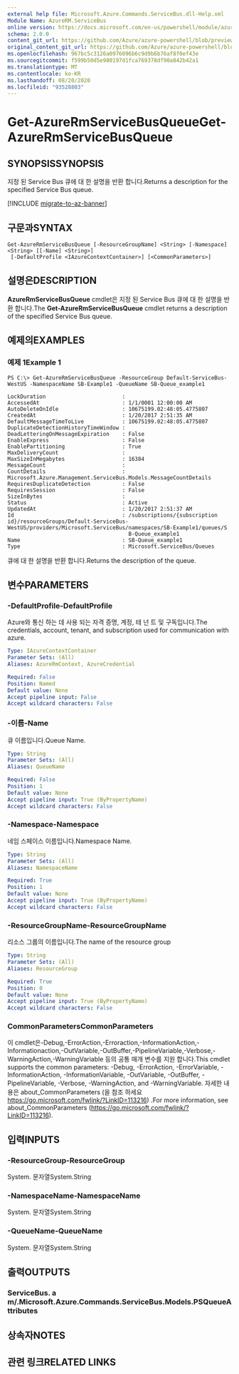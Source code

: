 ```yaml
---
external help file: Microsoft.Azure.Commands.ServiceBus.dll-Help.xml
Module Name: AzureRM.ServiceBus
online version: https://docs.microsoft.com/en-us/powershell/module/azurerm.servicebus/get-azurermservicebusqueue
schema: 2.0.0
content_git_url: https://github.com/Azure/azure-powershell/blob/preview/src/ResourceManager/ServiceBus/Commands.ServiceBus/help/Get-AzureRmServiceBusQueue.md
original_content_git_url: https://github.com/Azure/azure-powershell/blob/preview/src/ResourceManager/ServiceBus/Commands.ServiceBus/help/Get-AzureRmServiceBusQueue.md
ms.openlocfilehash: 967bc5c3126a0976096b6c9d9b6b76af8f0ef43e
ms.sourcegitcommit: f599b50d5e980197d1fca769378df90a842b42a1
ms.translationtype: MT
ms.contentlocale: ko-KR
ms.lasthandoff: 08/20/2020
ms.locfileid: "93528803"
---
```

# <span data-ttu-id="75fee-101">Get-AzureRmServiceBusQueue</span><span class="sxs-lookup"><span data-stu-id="75fee-101">Get-AzureRmServiceBusQueue</span></span>

## <span data-ttu-id="75fee-102">SYNOPSIS</span><span class="sxs-lookup"><span data-stu-id="75fee-102">SYNOPSIS</span></span>
<span data-ttu-id="75fee-103">지정 된 Service Bus 큐에 대 한 설명을 반환 합니다.</span><span class="sxs-lookup"><span data-stu-id="75fee-103">Returns a description for the specified Service Bus queue.</span></span>

[!INCLUDE [migrate-to-az-banner](../../includes/migrate-to-az-banner.md)]

## <span data-ttu-id="75fee-104">구문과</span><span class="sxs-lookup"><span data-stu-id="75fee-104">SYNTAX</span></span>

```
Get-AzureRmServiceBusQueue [-ResourceGroupName] <String> [-Namespace] <String> [[-Name] <String>]
 [-DefaultProfile <IAzureContextContainer>] [<CommonParameters>]
```

## <span data-ttu-id="75fee-105">설명은</span><span class="sxs-lookup"><span data-stu-id="75fee-105">DESCRIPTION</span></span>
<span data-ttu-id="75fee-106">**AzureRmServiceBusQueue** cmdlet은 지정 된 Service Bus 큐에 대 한 설명을 반환 합니다.</span><span class="sxs-lookup"><span data-stu-id="75fee-106">The **Get-AzureRmServiceBusQueue** cmdlet returns a description of the specified Service Bus queue.</span></span>

## <span data-ttu-id="75fee-107">예제의</span><span class="sxs-lookup"><span data-stu-id="75fee-107">EXAMPLES</span></span>

### <span data-ttu-id="75fee-108">예제 1</span><span class="sxs-lookup"><span data-stu-id="75fee-108">Example 1</span></span>
```
PS C:\> Get-AzureRmServiceBusQueue -ResourceGroup Default-ServiceBus-WestUS -NamespaceName SB-Example1 -QueueName SB-Queue_example1

LockDuration                        : 
AccessedAt                          : 1/1/0001 12:00:00 AM
AutoDeleteOnIdle                    : 10675199.02:48:05.4775807
CreatedAt                           : 1/20/2017 2:51:35 AM
DefaultMessageTimeToLive            : 10675199.02:48:05.4775807
DuplicateDetectionHistoryTimeWindow : 
DeadLetteringOnMessageExpiration    : False
EnableExpress                       : False
EnablePartitioning                  : True
MaxDeliveryCount                    : 
MaxSizeInMegabytes                  : 16384
MessageCount                        : 
CountDetails                        : Microsoft.Azure.Management.ServiceBus.Models.MessageCountDetails
RequiresDuplicateDetection          : False
RequiresSession                     : False
SizeInBytes                         : 
Status                              : Active
UpdatedAt                           : 1/20/2017 2:51:37 AM
Id                                  : /subscriptions/{subscription id}/resourceGroups/Default-ServiceBus-WestUS/providers/Microsoft.ServiceBus/namespaces/SB-Example1/queues/S
                                      B-Queue_example1
Name                                : SB-Queue_example1
Type                                : Microsoft.ServiceBus/Queues

```

<span data-ttu-id="75fee-109">큐에 대 한 설명을 반환 합니다.</span><span class="sxs-lookup"><span data-stu-id="75fee-109">Returns the description of the queue.</span></span>

## <span data-ttu-id="75fee-110">변수</span><span class="sxs-lookup"><span data-stu-id="75fee-110">PARAMETERS</span></span>

### <span data-ttu-id="75fee-111">-DefaultProfile</span><span class="sxs-lookup"><span data-stu-id="75fee-111">-DefaultProfile</span></span>
<span data-ttu-id="75fee-112">Azure와 통신 하는 데 사용 되는 자격 증명, 계정, 테 넌 트 및 구독입니다.</span><span class="sxs-lookup"><span data-stu-id="75fee-112">The credentials, account, tenant, and subscription used for communication with azure.</span></span>

```yaml
Type: IAzureContextContainer
Parameter Sets: (All)
Aliases: AzureRmContext, AzureCredential

Required: False
Position: Named
Default value: None
Accept pipeline input: False
Accept wildcard characters: False
```

### <span data-ttu-id="75fee-113">-이름</span><span class="sxs-lookup"><span data-stu-id="75fee-113">-Name</span></span>
<span data-ttu-id="75fee-114">큐 이름입니다.</span><span class="sxs-lookup"><span data-stu-id="75fee-114">Queue Name.</span></span>

```yaml
Type: String
Parameter Sets: (All)
Aliases: QueueName

Required: False
Position: 1
Default value: None
Accept pipeline input: True (ByPropertyName)
Accept wildcard characters: False
```

### <span data-ttu-id="75fee-115">-Namespace</span><span class="sxs-lookup"><span data-stu-id="75fee-115">-Namespace</span></span>
<span data-ttu-id="75fee-116">네임 스페이스 이름입니다.</span><span class="sxs-lookup"><span data-stu-id="75fee-116">Namespace Name.</span></span>

```yaml
Type: String
Parameter Sets: (All)
Aliases: NamespaceName

Required: True
Position: 1
Default value: None
Accept pipeline input: True (ByPropertyName)
Accept wildcard characters: False
```

### <span data-ttu-id="75fee-117">-ResourceGroupName</span><span class="sxs-lookup"><span data-stu-id="75fee-117">-ResourceGroupName</span></span>
<span data-ttu-id="75fee-118">리소스 그룹의 이름입니다.</span><span class="sxs-lookup"><span data-stu-id="75fee-118">The name of the resource group</span></span>

```yaml
Type: String
Parameter Sets: (All)
Aliases: ResourceGroup

Required: True
Position: 0
Default value: None
Accept pipeline input: True (ByPropertyName)
Accept wildcard characters: False
```

### <span data-ttu-id="75fee-119">CommonParameters</span><span class="sxs-lookup"><span data-stu-id="75fee-119">CommonParameters</span></span>
<span data-ttu-id="75fee-120">이 cmdlet은-Debug,-ErrorAction,-Erroraction,-InformationAction,-Informationaction,-OutVariable,-OutBuffer,-PipelineVariable,-Verbose,-WarningAction,-WarningVariable 등의 공통 매개 변수를 지원 합니다.</span><span class="sxs-lookup"><span data-stu-id="75fee-120">This cmdlet supports the common parameters: -Debug, -ErrorAction, -ErrorVariable, -InformationAction, -InformationVariable, -OutVariable, -OutBuffer, -PipelineVariable, -Verbose, -WarningAction, and -WarningVariable.</span></span> <span data-ttu-id="75fee-121">자세한 내용은 about_CommonParameters (을 참조 하세요 https://go.microsoft.com/fwlink/?LinkID=113216) .</span><span class="sxs-lookup"><span data-stu-id="75fee-121">For more information, see about_CommonParameters (https://go.microsoft.com/fwlink/?LinkID=113216).</span></span>

## <span data-ttu-id="75fee-122">입력</span><span class="sxs-lookup"><span data-stu-id="75fee-122">INPUTS</span></span>

### <span data-ttu-id="75fee-123">-ResourceGroup</span><span class="sxs-lookup"><span data-stu-id="75fee-123">-ResourceGroup</span></span>
 <span data-ttu-id="75fee-124">System. 문자열</span><span class="sxs-lookup"><span data-stu-id="75fee-124">System.String</span></span>
 

### <span data-ttu-id="75fee-125">-NamespaceName</span><span class="sxs-lookup"><span data-stu-id="75fee-125">-NamespaceName</span></span>
 <span data-ttu-id="75fee-126">System. 문자열</span><span class="sxs-lookup"><span data-stu-id="75fee-126">System.String</span></span>
 

### <span data-ttu-id="75fee-127">-QueueName</span><span class="sxs-lookup"><span data-stu-id="75fee-127">-QueueName</span></span>
 <span data-ttu-id="75fee-128">System. 문자열</span><span class="sxs-lookup"><span data-stu-id="75fee-128">System.String</span></span> 

## <span data-ttu-id="75fee-129">출력</span><span class="sxs-lookup"><span data-stu-id="75fee-129">OUTPUTS</span></span>

### <span data-ttu-id="75fee-130">ServiceBus. a m/.</span><span class="sxs-lookup"><span data-stu-id="75fee-130">Microsoft.Azure.Commands.ServiceBus.Models.PSQueueAttributes</span></span>

## <span data-ttu-id="75fee-131">상속자</span><span class="sxs-lookup"><span data-stu-id="75fee-131">NOTES</span></span>

## <span data-ttu-id="75fee-132">관련 링크</span><span class="sxs-lookup"><span data-stu-id="75fee-132">RELATED LINKS</span></span>

